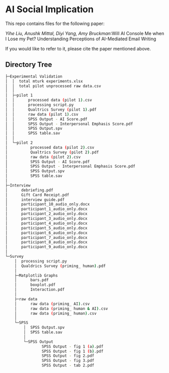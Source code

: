 # AI Social Implication
This repo contains files for the following paper: 

*Yihe Liu, Anushk Mittal, Diyi Yang, Amy Bruckman*:Will AI Console Me when I Lose my Pet? Understanding Perceptions of AI-Mediated Email Writing

If you would like to refer to it, please cite the paper mentioned above. 


## Directory Tree
```bash
├─Experimental Validation
│  │  total mturk experiments.xlsx
│  │  total pilot unprocessed raw data.csv
│  │
│  ├─pilot 1
│  │      processed data (pilot 1).csv
│  │      processing script.py
│  │      Qualtrics Survey (pilot 1).pdf
│  │      raw data (pilot 1).csv
│  │      SPSS Output - AI Score.pdf
│  │      SPSS Output - Interpersonal Emphasis Score.pdf
│  │      SPSS Output.spv
│  │      SPSS table.sav
│  │
│  └─pilot 2
│          processed data (pilot 2).csv
│          Qualtrics Survey (pilot 2).pdf
│          raw data (pilot 2).csv
│          SPSS Output - AI Score.pdf
│          SPSS Output - Interpersonal Emphasis Score.pdf
│          SPSS Output.spv
│          SPSS table.sav
│
├─Interview
│      debriefing.pdf
│      Gift Card Receipt.pdf
│      interview guide.pdf
│      participant_10_audio_only.docx
│      participant_1_audio_only.docx
│      participant_2_audio_only.docx
│      participant_3_audio_only.docx
│      participant_4_audio_only.docx
│      participant_5_audio_only.docx
│      participant_6_audio_only.docx
│      participant_7_audio_only.docx
│      participant_8_audio_only.docx
│      participant_9_audio_only.docx
│
└─Survey
    │  processing script.py
    │  Qualdrics Survey (priming_ human).pdf
    │
    ├─Matplotlib Graphs
    │      bars.pdf
    │      boxplot.pdf
    │      Interaction.pdf
    │
    ├─raw data
    │      raw data (priming_ AI).csv
    │      raw data (priming_ human & AI).csv
    │      raw data (priming_ human).csv
    │
    └─SPSS
        │  SPSS Output.spv
        │  SPSS table.sav
        │
        └─SPSS Output
                SPSS Output - fig 1 (a).pdf
                SPSS Output - fig 1 (b).pdf
                SPSS Output - fig 2.pdf
                SPSS Output - fig 3.pdf
                SPSS Output - tab 2.pdf
```




